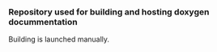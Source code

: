 ### Repository used for building and hosting doxygen docummentation

Building is launched manually.
